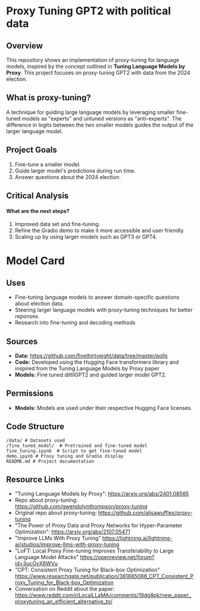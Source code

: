 # Proxy Tuning GPT2 with political data 

## Overview
This repository shows an implementation of proxy-tuning for language models, inspired by the concept outlined in **Tuning Language Models by Proxy**. This project focuses on proxy-tuning GPT2 with data from the 2024 election. 

## What is proxy-tuning?
A technique for guiding large language models by leveraging smaller fine-tuned models as "experts" and untuned versions as "anti-experts". The difference in logits between the two smaller models guides the output of the larger language model. 

## Project Goals
1. Fine-tune a smaller model.
2. Guide larger model's predictions during run time.
3. Answer questions about the 2024 election.

## Critical Analysis
#### What are the next steps?
1. Improved data set and fine-tuning.
2. Refine the Gradio demo to make it more accessible and user friendly.
3. Scaling up by using larger models such as GPT3 or GPT4.

# Model Card
## Uses
- Fine-tuning language models to answer domain-specific questions about election data.
- Steering larger language models with proxy-tuning techniques for better reponses.
- Research into fine-tuning and decoding methods
## Sources
- **Data:** https://github.com/fivethirtyeight/data/tree/master/polls
- **Code:** Developed using the Hugging Face transformers library and inspired from the Tuning Language Models by Proxy paper
- **Models:** Fine tuned diltilGPT2 and guided larger model GPT2.
## Permissions
- **Models:** Models are used under their respective Hugging Face licenses.

## Code Structure
```
/data/ # Datasets used
/fine_tuned_model/  # Pretrained and fine-tuned model
fine_tuning.ipynb  # Script to get fine-tuned model
demo.ipynb # Proxy tuning and Gradio display
README.md # Project documentation
```
## Resource Links
- "Tuning Language Models by Proxy": https://arxiv.org/abs/2401.08565
- Repo about proxy-tuning: https://github.com/gwendolynthompson/proxy-tuning
- Original repo about proxy-tuning: https://github.com/alisawuffles/proxy-tuning
- "The Power of Proxy Data and Proxy Networks for Hyper-Parameter Optimization": https://arxiv.org/abs/2107.05471
- "Improve LLMs With Proxy Tuning" https://lightning.ai/lightning-ai/studios/improve-llms-with-proxy-tuning
- "LoFT: Local Proxy Fine-tuning Improves Transferability to Large Language Model Attacks" https://openreview.net/forum?id=3ucOvX8WVu
- "CPT: Consistent Proxy Tuning for Black-box Optimization" https://www.researchgate.net/publication/381885086_CPT_Consistent_Proxy_Tuning_for_Black-box_Optimization
- Conversation on Reddit about the paper: https://www.reddit.com/r/LocalLLaMA/comments/19dg8pk/new_paper_proxytuning_an_efficient_alternative_to/

